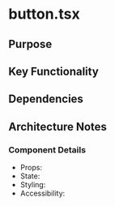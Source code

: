 # button.tsx

## Purpose

## Key Functionality

## Dependencies

## Architecture Notes

### Component Details
- Props: 
- State: 
- Styling: 
- Accessibility: 
